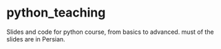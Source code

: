 # python_teaching

Slides and code for python course, from basics to advanced.
must of the slides are in Persian.
